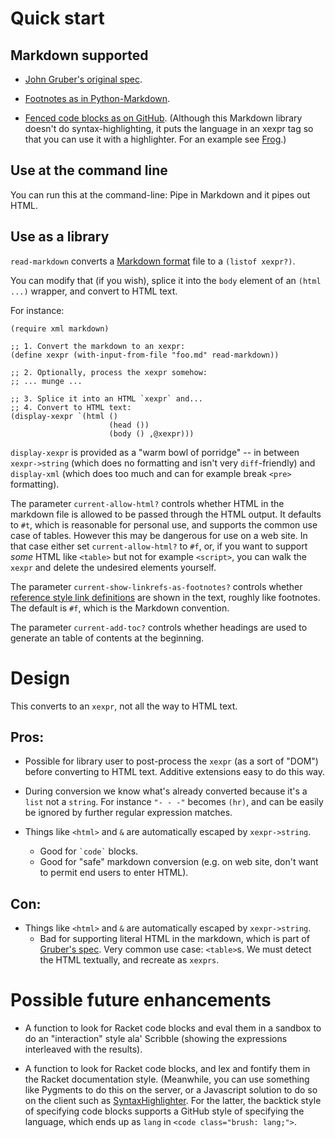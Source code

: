 # Quick start

## Markdown supported

- [John Gruber's original spec](http://daringfireball.net/projects/markdown/syntax).

- [Footnotes as in Python-Markdown](http://pythonhosted.org/Markdown/extensions/footnotes.html).

- [Fenced code blocks as on GitHub](https://help.github.com/articles/github-flavored-markdown). (Although this Markdown library doesn't do
syntax-highlighting, it puts the language in an xexpr tag so that you
can use it with a highlighter. For an example see
[Frog](https://github.com/greghendershott/frog).)

## Use at the command line

You can run this at the command-line: Pipe in Markdown and it pipes
out HTML.

## Use as a library

`read-markdown` converts a [Markdown format][1] file to a `(listof
xexpr?)`.

You can modify that (if you wish), splice it into the `body` element
of an `(html ...)` wrapper, and convert to HTML text.

For instance:

```racket
(require xml markdown)

;; 1. Convert the markdown to an xexpr:
(define xexpr (with-input-from-file "foo.md" read-markdown))

;; 2. Optionally, process the xexpr somehow:
;; ... munge ...

;; 3. Splice it into an HTML `xexpr` and...
;; 4. Convert to HTML text:
(display-xexpr `(html ()
                      (head ())
                      (body () ,@xexpr)))
```

`display-xexpr` is provided as a "warm bowl of porridge" -- in between
`xexpr->string` (which does no formatting and isn't very
`diff`-friendly) and `display-xml` (which does too much and can for
example break `<pre>` formatting).

The parameter `current-allow-html?` controls whether HTML in the
markdown file is allowed to be passed through the HTML output. It
defaults to `#t`, which is reasonable for personal use, and supports
the common use case of tables. However this may be dangerous for use
on a web site. In that case either set `current-allow-html?` to `#f`,
or, if you want to support _some_ HTML like `<table>` but not for
example `<script>`, you can walk the `xexpr` and delete the undesired
elements yourself.

The parameter `current-show-linkrefs-as-footnotes?` controls whether
[reference style link definitions][3] are shown in the text, roughly
like footnotes. The default is `#f`, which is the Markdown convention.

The parameter `current-add-toc?` controls whether headings are used to
generate an table of contents at the beginning.


# Design

This converts to an `xexpr`, not all the way to HTML text.

## Pros:

- Possible for library user to post-process the `xexpr` (as a sort of
  "DOM") before converting to HTML text. Additive extensions easy to
  do this way.

- During conversion we know what's already converted because it's a
  `list` not a `string`. For instance `"- - -"` becomes `(hr)`, and
  can be easily be ignored by further regular expression matches.

- Things like `<html>` and `&` are automatically escaped by
  `xexpr->string`.
  - Good for `` `code` `` blocks.
  - Good for "safe" markdown conversion (e.g. on web site, don't want
  to permit end users to enter HTML).

## Con:

- Things like `<html>` and `&` are automatically escaped by
  `xexpr->string`.
  - Bad for supporting literal HTML in the markdown, which is part of
  [Gruber's spec](http://daringfireball.net/projects/markdown/).  Very
  common use case: `<table>`s.  We must detect the HTML textually, and
  recreate as `xexprs`.

# Possible future enhancements

- A function to look for Racket code blocks and eval them in a sandbox
  to do an "interaction" style ala' Scribble (showing the expressions
  interleaved with the results).

- A function to look for Racket code blocks, and lex and fontify them
  in the Racket documentation style. (Meanwhile, you can use something
  like Pygments to do this on the server, or a Javascript solution to
  do so on the client such as [SyntaxHighlighter][2]. For the latter,
  the backtick style of specifying code blocks supports a GitHub style
  of specifying the language, which ends up as `lang` in `<code
  class="brush: lang;">`.

[1]: http://daringfireball.net/projects/markdown/basics "Markdown Format"
[2]: http://alexgorbatchev.com/SyntaxHighlighter/manual/brushes/custom.html "SyntaxHighlighter"
[3]: http://daringfireball.net/projects/markdown/syntax#link "Links"
